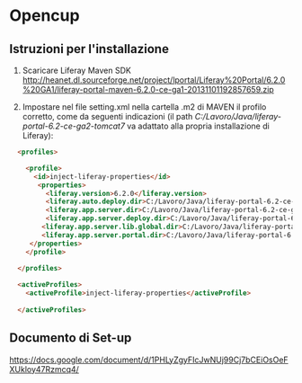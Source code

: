 # Opencup

## Istruzioni per l'installazione

1. Scaricare Liferay Maven SDK
http://heanet.dl.sourceforge.net/project/lportal/Liferay%20Portal/6.2.0%20GA1/liferay-portal-maven-6.2.0-ce-ga1-20131101192857659.zip



2. Impostare nel file setting.xml nella cartella .m2 di MAVEN il profilo corretto, come da seguenti indicazioni (il path _C:/Lavoro/Java/liferay-portal-6.2-ce-ga2-tomcat7_ va adattato alla propria installazione di Liferay):

```html
  <profiles>

	<profile>
      <id>inject-liferay-properties</id>
       <properties>
         <liferay.version>6.2.0</liferay.version>
         <liferay.auto.deploy.dir>C:/Lavoro/Java/liferay-portal-6.2-ce-ga2-tomcat7/deploy</liferay.auto.deploy.dir>
         <liferay.app.server.dir>C:/Lavoro/Java/liferay-portal-6.2-ce-ga2-tomcat7/tomcat-7.0.42</liferay.app.server.dir>
         <liferay.app.server.deploy.dir>C:/Lavoro/Java/liferay-portal-6.2-ce-ga2-tomcat7/tomcat-7.0.42/webapps</liferay.app.server.deploy.dir>
        <liferay.app.server.lib.global.dir>C:/Lavoro/Java/liferay-portal-6.2-ce-ga2-tomcat7/tomcat-7.0.42/lib/ext</liferay.app.server.lib.global.dir>
        <liferay.app.server.portal.dir>C:/Lavoro/Java/liferay-portal-6.2-ce-ga2-tomcat7/tomcat-7.0.42/webapps/ROOT</liferay.app.server.portal.dir>
     </properties>
    </profile>
	
  </profiles>

  <activeProfiles>
  	<activeProfile>inject-liferay-properties</activeProfile>
	
  </activeProfiles>
```


## Documento di Set-up
https://docs.google.com/document/d/1PHLyZgyFIcJwNUj99Cj7bCEiOsOeFXUkloy47Rzmcq4/
